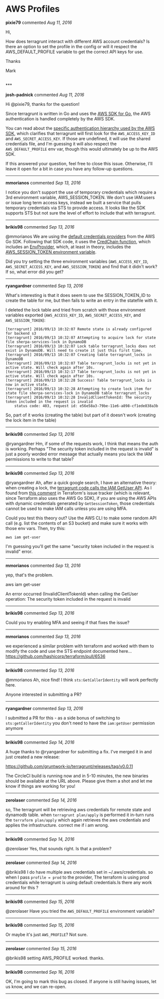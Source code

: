 # AWS Profiles

**pixie79** commented *Aug 11, 2016*

Hi,

How does terragrunt interact with different AWS account credentials? Is there an option to set the profile in the config or will it respect the AWS_DEFAULT_PROFILE variable to get the correct API keys for use.

Thanks

Mark

<br />
***


**josh-padnick** commented *Aug 11, 2016*

Hi @pixie79, thanks for the question!

Since terragrunt is written in Go and uses the [AWS SDK for Go](https://docs.aws.amazon.com/sdk-for-go/latest/v1/developerguide/welcome.title.html), the AWS authentication is handled completely by the AWS SDK. 

You can read about the [specific authentication hierarchy used by the AWS SDK](https://docs.aws.amazon.com/sdk-for-go/latest/v1/developerguide/configuring-sdk.title.html), which clarifies that terragrunt will first look for the `AWS_ACCESS_KEY_ID` and `AWS_SECRET_ACCESS_KEY`. If those are undefined, it will use the shared credentials file, and I'm guessing it will also respect the `AWS_DEFAULT_PROFILE` env var, though this would ultimately be up to the AWS SDK.

If this answered your question, feel free to close this issue. Otherwise, I'll leave it open for a bit in case you have any follow-up questions.

***

**mmorianos** commented *Sep 13, 2016*

I notice you don't support the use of temporary credentials which require a 3rd environment variable, AWS_SESSION_TOKEN.  We don't use IAM:users or issue long term access keys, instead we built a service that pulls temporary credentials via STS to provide access.  It looks like the SDK supports STS but not sure the level of effort to include that with terragrunt.

***

**brikis98** commented *Sep 13, 2016*

@mmorianos We are using the [default credentials providers](https://github.com/gruntwork-io/terragrunt/blob/master/dynamodb/dynamo_lock.go#L96) from the AWS Go SDK. Following that SDK code, it uses the [CredChain function](https://github.com/aws/aws-sdk-go/blob/master/aws/defaults/defaults.go#L36), which includes an [EnvProvider](https://github.com/aws/aws-sdk-go/blob/master/aws/defaults/defaults.go#L91), which, at least in theory, includes the [AWS_SESSION_TOKEN environment variable](https://github.com/aws/aws-sdk-go/blob/master/aws/credentials/env_provider.go#L69).

Did you try setting the three environment variables (`AWS_ACCESS_KEY_ID`, `AWS_SECRET_ACCESS_KEY`, and `AWS_SESSION_TOKEN`) and find that it didn't work? If so, what error did you get?

***

**ryangardner** commented *Sep 13, 2016*

What's interesting is that it does seem to use the SESSION_TOKEN_ID to create the table for me, but then fails to write an entry in the statefile with it. 

I deleted the lock table and tried from scratch with those environment variables exported (`AWS_ACCESS_KEY_ID`, `AWS_SECRET_ACCESS_KEY`, and `AWS_SESSION_TOKEN`): 

```
[terragrunt] 2016/09/13 10:32:07 Remote state is already configured for backend s3
[terragrunt] 2016/09/13 10:32:07 Attempting to acquire lock for state file sherpa-services-lock in DynamoDB
[terragrunt] 2016/09/13 10:32:07 Lock table terragrunt_locks does not exist in DynamoDB. Will need to create it just this first time.
[terragrunt] 2016/09/13 10:32:07 Creating table terragrunt_locks in DynamoDB
[terragrunt] 2016/09/13 10:32:07 Table terragrunt_locks is not yet in active state. Will check again after 10s.
[terragrunt] 2016/09/13 10:32:17 Table terragrunt_locks is not yet in active state. Will check again after 10s.
[terragrunt] 2016/09/13 10:32:28 Success! Table terragrunt_locks is now in active state.
[terragrunt] 2016/09/13 10:32:28 Attempting to create lock item for state file sherpa-services-lock in DynamoDB table terragrunt_locks
[terragrunt] 2016/09/13 10:32:28 InvalidClientTokenId: The security token included in the request is invalid
    status code: 403, request id: e56e58a3-79be-11e6-a898-cf1ede838a3b
```

So, part of it works (creating the table) but part of it doesn't work (creating the lock item in the table)

***

**brikis98** commented *Sep 13, 2016*

@ryangardner Hm, if some of the requests work, I think that means the auth is working. Perhaps "The security token included in the request is invalid" is just a poorly worded error message that actually means you lack the IAM permissions to write to that table?

***

**brikis98** commented *Sep 13, 2016*

@ryangardner Ah, after a quick google search, I have an alternative theory: when creating a lock, the [terragrunt code calls the IAM GetUser API](https://github.com/gruntwork-io/terragrunt/blob/master/dynamodb/dynamo_lock_item.go#L114). As I found from [this comment](https://github.com/hashicorp/terraform/issues/3243#issuecomment-206905233) in Terraform's issue tracker (which is relevant, since Terraform also uses the AWS Go SDK), if you are using the AWS APIs with dynamic credentials generated by `GetSessionToken`, those credentials cannot be used to make IAM calls unless you are using MFA. 

Could you test this theory out? Use the AWS CLI to make some random API call (e.g. list the contents of an S3 bucket) and make sure it works with those env vars. Then, try this:

```
aws iam get-user
```

I'm guessing you'll get the same "security token included in the request is invalid" error.

***

**mmorianos** commented *Sep 13, 2016*

yep, that's the problem.

aws iam get-user

An error occurred (InvalidClientTokenId) when calling the GetUser operation: The security token included in the request is invalid

***

**brikis98** commented *Sep 13, 2016*

Could you try enabling MFA and seeing if that fixes the issue?

***

**mmorianos** commented *Sep 13, 2016*

we experienced a similar problem with terraform and worked with them to modify the code and use the STS endpoint documented here... https://github.com/hashicorp/terraform/pull/6536

***

**brikis98** commented *Sep 13, 2016*

@mmorianos Ah, nice find! I think `sts:GetCallerIdentity` will work perfectly here. 

Anyone interested in submitting a PR? 

***

**ryangardner** commented *Sep 13, 2016*

I submitted a PR for this - as a side bonus of switching to `sts:getCallerIdentity` you don't need to have the `iam:getUser` permission anymore

***

**brikis98** commented *Sep 14, 2016*

A huge thanks to @ryangardner for submitting a fix. I've merged it in and just created a new release:

https://github.com/gruntwork-io/terragrunt/releases/tag/v0.0.11

The CircleCI build is running now and in 5-10 minutes, the new binaries should be available at the URL above. Please give them a shot and let me know if things are working for you!

***

**zerolaser** commented *Sep 14, 2016*

so, The terragrunt will be retrieving aws credentials for remote state and dynamodb table. when `terragrunt plan/apply` is performed it in-turn runs the `terraform plan/apply` which again  retrieves the aws credentials and applies the infrastructure.  correct me if i am wrong.

***

**brikis98** commented *Sep 14, 2016*

@zerolaser Yes, that sounds right. Is that a problem?

***

**zerolaser** commented *Sep 14, 2016*

@brikis98 I do have multiple aws credentials set in ~/.aws/credentials. so when I pass `profile = prod`  to the provider, The terraform is using prod credentials while terragrunt is using default credentials.Is there any work around for this ?

***

**brikis98** commented *Sep 15, 2016*

@zerolaser Have you tried the `AWS_DEFAULT_PROFILE` environment variable?

***

**brikis98** commented *Sep 15, 2016*

Or maybe it's just `AWS_PROFILE`? Not sure.

***

**zerolaser** commented *Sep 15, 2016*

@brikis98 setting AWS_PROFILE worked. thanks. 

***

**brikis98** commented *Sep 16, 2016*

OK, I'm going to mark this bug as closed. If anyone is still having issues, let us know, and we can re-open.

***

